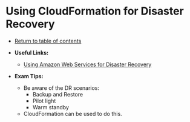 # Using CloudFormation for Disaster Recovery

* [Return to table of contents](../../../README.md)

* **Useful Links:**
  * [Using Amazon Web Services for Disaster Recovery](https://d1.awsstatic.com/whitepapers/Storage/Backup_and_Recovery_Approaches_Using_AWS.pdf?did=wp_card&trk=wp_card)

* **Exam Tips:**
  * Be aware of the DR scenarios:
    * Backup and Restore
    * Pilot light
    * Warm standby
  * CloudFormation can be used to do this.
